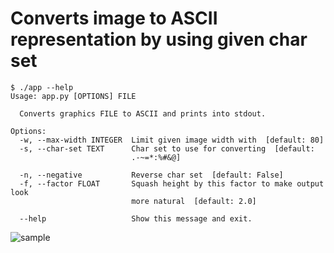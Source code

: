 # Converts image to ASCII representation by using given char set

```
$ ./app --help
Usage: app.py [OPTIONS] FILE

  Converts graphics FILE to ASCII and prints into stdout.

Options:
  -w, --max-width INTEGER  Limit given image width with  [default: 80]
  -s, --char-set TEXT      Char set to use for converting  [default:
                           .-~=*:%#&@]

  -n, --negative           Reverse char set  [default: False]
  -f, --factor FLOAT       Squash height by this factor to make output look
                           more natural  [default: 2.0]

  --help                   Show this message and exit.
```

![sample](https://github.com/yell0w4x/playground/raw/main/img-to-ascii/sample.png)
